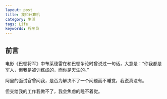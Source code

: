 ```yaml
---
layout: post
title: 我和计算机
category: 生活
tags: Life
keywords: 程序员
---
```


## 前言 ##

电影《巴顿将军》中布莱德雷在和巴顿争论时曾说过一句话，大意是：“你我都是军人，但我是被训练成的，而你是天生的。”

阿里的面试官曾问我，是否为解决不了一个问题而不睡觉，我说真没有。

但交给我的工作我做不了，我会焦虑的睡不着觉。


